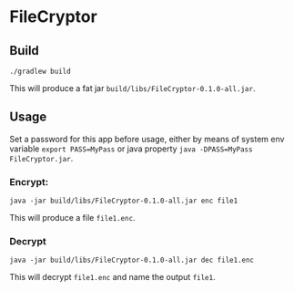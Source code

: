 # FileCryptor

## Build
`./gradlew build`

This will produce a fat jar `build/libs/FileCryptor-0.1.0-all.jar`. 

## Usage
Set a password for this app before usage, either by means of system
env variable `export PASS=MyPass` or java property `java -DPASS=MyPass FileCryptor.jar`.

### Encrypt:

`java -jar build/libs/FileCryptor-0.1.0-all.jar enc file1`

This will produce a file `file1.enc`.

### Decrypt

`java -jar build/libs/FileCryptor-0.1.0-all.jar dec file1.enc`

This will decrypt `file1.enc` and name the output `file1`.
